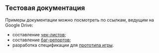 ## Тестовая документация



Примеры документации можно посмотреть по ссылкам, ведущим на Google Drive:
- составление [чек-листов](https://drive.google.com/drive/folders/1Qx3UXxOFRqLX8vgIU18lv9ztH_0hXeM9?usp=share_link);
- составление [баг-репортов](https://drive.google.com/drive/folders/19-IYR6URz9HqEyyK6p-uNjqQj2m8A8na?usp=share_link);
- разработка спецификации для [прототипа игры](https://drive.google.com/drive/folders/14hZl_0jxK8jQM4iB_kOpuna8696kRcwd?usp=share_link).
